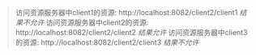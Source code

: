
> 访问资源服务器中client1的资源: 
        http://localhost:8082/client2/client1 *结果不允许*
> 访问资源服务器中client2的资源: 
        http://localhost:8082/client2/client2 *结果允许*
> 访问资源服务器中client3的资源: 
        http://localhost:8082/client2/client3 *结果不允许*
